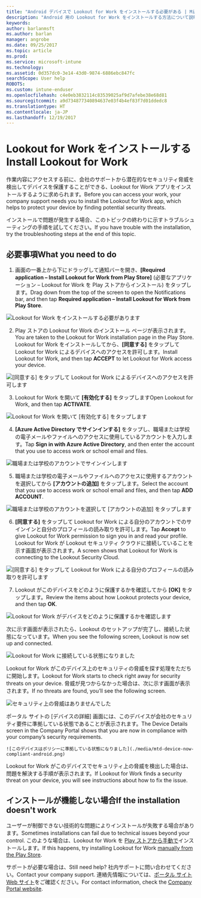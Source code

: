 ```yaml
---
title: "Android デバイスで Lookout for Work をインストールする必要がある | Microsoft Docs"
description: "Android 用の Lookout for Work をインストールする方法について説明します。"
keywords: 
author: barlanmsft
ms.author: barlan
manager: angrobe
ms.date: 09/25/2017
ms.topic: article
ms.prod: 
ms.service: microsoft-intune
ms.technology: 
ms.assetid: 0d357dc0-3e14-43d0-9874-6886ebc847fc
searchScope: User help
ROBOTS: 
ms.custom: intune-enduser
ms.openlocfilehash: c4e0eb3832114c83539025af9d7afebe38e68d81
ms.sourcegitcommit: a9d734877340894637e03f4b4ef83f7d01ddedc8
ms.translationtype: HT
ms.contentlocale: ja-JP
ms.lasthandoff: 12/19/2017
---
```

# <a name="install-lookout-for-work"></a><span data-ttu-id="b68ea-103">Lookout for Work をインストールする</span><span class="sxs-lookup"><span data-stu-id="b68ea-103">Install Lookout for Work</span></span>

<span data-ttu-id="b68ea-104">作業内容にアクセスする前に、会社のサポートから潜在的なセキュリティ脅威を検出してデバイスを保護することができる、Lookout for Work アプリをインストールするように求められます。</span><span class="sxs-lookup"><span data-stu-id="b68ea-104">Before you can access your work, your company support needs you to install the Lookout for Work app, which helps to protect your device by finding potential security threats.</span></span>

<span data-ttu-id="b68ea-105">インストールで問題が発生する場合、このトピックの終わりに示すトラブルシューティングの手順を試してください。</span><span class="sxs-lookup"><span data-stu-id="b68ea-105">If you have trouble with the installation, try the troubleshooting steps at the end of this topic.</span></span>

## <a name="what-you-need-to-do"></a><span data-ttu-id="b68ea-106">必要事項</span><span class="sxs-lookup"><span data-stu-id="b68ea-106">What you need to do</span></span>

1.  <span data-ttu-id="b68ea-107">画面の一番上から下にドラッグして通知バーを開き、**[Required application – Install Lookout for Work from Play Store]** (必要なアプリケーション – Lookout for Work を Play ストアからインストール) をタップします。</span><span class="sxs-lookup"><span data-stu-id="b68ea-107">Drag down from the top of the screen to open the Notifications bar, and then tap **Required application – Install Lookout for Work from Play Store**.</span></span>

  ![Lookout for Work をインストールする必要があります](./media/lookout-required-app-install-android.png)

2.  <span data-ttu-id="b68ea-109">Play ストアの Lookout for Work のインストール ページが表示されます。</span><span class="sxs-lookup"><span data-stu-id="b68ea-109">You are taken to the Lookout for Work installation page in the Play Store.</span></span> <span data-ttu-id="b68ea-110">Lookout for Work をインストールしてから、**[同意する]** をタップして Lookout for Work によるデバイスへのアクセスを許可します。</span><span class="sxs-lookup"><span data-stu-id="b68ea-110">Install Lookout for Work, and then tap **ACCEPT** to let Lookout for Work access your device.</span></span>

  ![[同意する] をタップして Lookout for Work によるデバイスへのアクセスを許可します](./media/lookout-accept-store-permissions-android.png)

3. <span data-ttu-id="b68ea-112">Lookout for Work を開いて **[有効化する]** をタップします</span><span class="sxs-lookup"><span data-stu-id="b68ea-112">Open Lookout for Work, and then tap **ACTIVATE**.</span></span>

  ![Lookout for Work を開いて [有効化する] をタップします](./media/lookout-activate-button-android.png)

4. <span data-ttu-id="b68ea-114">**[Azure Active Directory でサインインする]** をタップし、職場または学校の電子メールやファイルへのアクセスに使用しているアカウントを入力します。</span><span class="sxs-lookup"><span data-stu-id="b68ea-114">Tap **Sign in with Azure Active Directory**, and then enter the account that you use to access work or school email and files.</span></span>

  ![職場または学校のアカウントでサインインします](./media/lookout-sign-in-azure-android.png)

5. <span data-ttu-id="b68ea-116">職場または学校の電子メールやファイルへのアクセスに使用するアカウントを選択してから **[アカウントの追加]** をタップします。</span><span class="sxs-lookup"><span data-stu-id="b68ea-116">Select the account that you use to access work or school email and files, and then tap **ADD ACCOUNT**.</span></span>

  ![職場または学校のアカウントを選択して [アカウントの追加] をタップします](./media/lookout-pick-account-android.png)

6. <span data-ttu-id="b68ea-118">**[同意する]** をタップして Lookout for Work による自分のアカウントでのサインインと自分のプロフィールの読み取りを許可します。</span><span class="sxs-lookup"><span data-stu-id="b68ea-118">Tap **Accept** to give Lookout for Work permission to sign you in and read your profile.</span></span> <span data-ttu-id="b68ea-119">Lookout for Work が Lookout セキュリティ クラウドに接続していることを示す画面が表示されます。</span><span class="sxs-lookup"><span data-stu-id="b68ea-119">A screen shows that Lookout for Work is connecting to the Lookout Security Cloud.</span></span>

  ![[同意する] をタップして Lookout for Work による自分のプロフィールの読み取りを許可します](./media/lookout-needs-permission-to-view-profile-android.png)

7. <span data-ttu-id="b68ea-121">Lookout がこのデバイスをどのように保護するかを確認してから **[OK]** をタップします。</span><span class="sxs-lookup"><span data-stu-id="b68ea-121">Review the items about how Lookout protects your device, and then tap **OK**.</span></span>

  ![Lookout for Work がデバイスをどのように保護するかを確認します](./media/lookout-how-it-protects-your-device-android.png)

  <span data-ttu-id="b68ea-123">次に示す画面が表示されたら、Lookout のセットアップが完了し、接続した状態になっています。</span><span class="sxs-lookup"><span data-stu-id="b68ea-123">When you see the following screen, Lookout is now set up and connected.</span></span>

  ![Lookout for Work に接続している状態になりました](./media/lookout-you-are-now-connected-android.png)

  <span data-ttu-id="b68ea-125">Lookout for Work がこのデバイス上のセキュリティの脅威を探す処理をただちに開始します。</span><span class="sxs-lookup"><span data-stu-id="b68ea-125">Lookout for Work starts to check right away for security threats on your device.</span></span> <span data-ttu-id="b68ea-126">脅威が見つからなかった場合は、次に示す画面が表示されます。</span><span class="sxs-lookup"><span data-stu-id="b68ea-126">If no threats are found, you’ll see the following screen.</span></span>

  ![セキュリティ上の脅威はありませんでした](./media/lookout-scan-no-threats-found-android.png)

  <span data-ttu-id="b68ea-128">ポータル サイトの [デバイスの詳細] 画面には、このデバイスが会社のセキュリティ要件に準拠している状態であることが表示されます。</span><span class="sxs-lookup"><span data-stu-id="b68ea-128">The Device Details screen in the Company Portal shows that you are now in compliance with your company’s security requirements.</span></span>

    ![このデバイスはポリシーに準拠している状態になりました](./media/mtd-device-now-compliant-android.png)

  <span data-ttu-id="b68ea-130">Lookout for Work がこのデバイスでセキュリティ上の脅威を検出した場合は、問題を解決する手順が表示されます。</span><span class="sxs-lookup"><span data-stu-id="b68ea-130">If Lookout for Work finds a security threat on your device, you will see instructions about how to fix the issue.</span></span>

## <a name="if-the-installation-doesnt-work"></a><span data-ttu-id="b68ea-131">インストールが機能しない場合</span><span class="sxs-lookup"><span data-stu-id="b68ea-131">If the installation doesn't work</span></span>

<span data-ttu-id="b68ea-132">ユーザーが制御できない技術的な問題によりインストールが失敗する場合があります。</span><span class="sxs-lookup"><span data-stu-id="b68ea-132">Sometimes installations can fail due to technical issues beyond your control.</span></span> <span data-ttu-id="b68ea-133">このような場合は、Lookout for Work を [Play ストアから手動で](https://play.google.com/store/apps/details?id=com.lookout.enterprise)インストールします。</span><span class="sxs-lookup"><span data-stu-id="b68ea-133">If this happens, try installing Lookout for Work [manually from the Play Store](https://play.google.com/store/apps/details?id=com.lookout.enterprise).</span></span>


<span data-ttu-id="b68ea-134">サポートが必要な場合は、</span><span class="sxs-lookup"><span data-stu-id="b68ea-134">Still need help?</span></span> <span data-ttu-id="b68ea-135">社内サポートに問い合わせてください。</span><span class="sxs-lookup"><span data-stu-id="b68ea-135">Contact your company support.</span></span> <span data-ttu-id="b68ea-136">連絡先情報については、[ポータル サイト Web サイト](https://portal.manage.microsoft.com#HelpDeskDialog)をご確認ください。</span><span class="sxs-lookup"><span data-stu-id="b68ea-136">For contact information, check the [Company Portal website](https://portal.manage.microsoft.com#HelpDeskDialog).</span></span>

